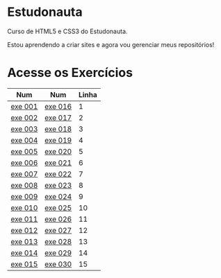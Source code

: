 # Estudonauta
Curso de HTML5 e CSS3 do Estudonauta.

Estou aprendendo a criar sites e agora vou gerenciar meus repositórios!

# Acesse os Exercícios

Num | Num | Linha
---|---|---
<a href="https://wagnerpx.github.io/Estudonauta/Exercicios/ex001/index.html">exe 001</a> | <a href="https://wagnerpx.github.io/Estudonauta/Exercicios/ex016/index.html">exe 016</a> | 1
<a href="https://wagnerpx.github.io/Estudonauta/Exercicios/ex002/index.html">exe 002</a> | <a href="https://wagnerpx.github.io/Estudonauta/Exercicios/ex017/index.html">exe 017</a> | 2
<a href="https://wagnerpx.github.io/Estudonauta/Exercicios/ex003/index.html">exe 003</a> | <a href="https://wagnerpx.github.io/Estudonauta/Exercicios/ex018/index.html">exe 018</a> | 3
<a href="https://wagnerpx.github.io/Estudonauta/Exercicios/ex004/index.html">exe 004</a> | <a href="https://wagnerpx.github.io/Estudonauta/Exercicios/ex019/index.html">exe 019</a> | 4
<a href="https://wagnerpx.github.io/Estudonauta/Exercicios/ex005/index.html">exe 005</a> | <a href="https://wagnerpx.github.io/Estudonauta/Exercicios/ex020/index.html">exe 020</a> | 5
<a href="https://wagnerpx.github.io/Estudonauta/Exercicios/ex006/index.html">exe 006</a> | <a href="https://wagnerpx.github.io/Estudonauta/Exercicios/ex021/index.html">exe 021</a> | 6
<a href="https://wagnerpx.github.io/Estudonauta/Exercicios/ex007/index.html">exe 007</a> | <a href="https://wagnerpx.github.io/Estudonauta/Exercicios/ex022/index.html">exe 022</a> | 7
<a href="https://wagnerpx.github.io/Estudonauta/Exercicios/ex008/index.html">exe 008</a> | <a href="https://wagnerpx.github.io/Estudonauta/Exercicios/ex023/index.html">exe 023</a> | 8
<a href="https://wagnerpx.github.io/Estudonauta/Exercicios/ex009/index.html">exe 009</a> | <a href="https://wagnerpx.github.io/Estudonauta/Exercicios/ex024/index.html">exe 024</a> | 9
<a href="https://wagnerpx.github.io/Estudonauta/Exercicios/ex010/index.html">exe 010</a> | <a href="https://wagnerpx.github.io/Estudonauta/Exercicios/ex025/index.html">exe 025</a> | 10
<a href="https://wagnerpx.github.io/Estudonauta/Exercicios/ex011/index.html">exe 011</a> | <a href="https://wagnerpx.github.io/Estudonauta/Exercicios/ex026/index.html">exe 026</a> | 11
<a href="https://wagnerpx.github.io/Estudonauta/Exercicios/ex012/index.html">exe 012</a> | <a href="https://wagnerpx.github.io/Estudonauta/Exercicios/ex027/index.html">exe 027</a> | 12
<a href="https://wagnerpx.github.io/Estudonauta/Exercicios/ex013/index.html">exe 013</a> | <a href="https://wagnerpx.github.io/Estudonauta/Exercicios/ex025/index.html">exe 028</a> | 13
<a href="https://wagnerpx.github.io/Estudonauta/Exercicios/ex014/index.html">exe 014</a> | <a href="https://wagnerpx.github.io/Estudonauta/Exercicios/ex025/index.html">exe 029</a> | 14
<a href="https://wagnerpx.github.io/Estudonauta/Exercicios/ex015/index.html">exe 015</a> | <a href="https://wagnerpx.github.io/Estudonauta/Exercicios/ex025/index.html">exe 030</a> | 15


